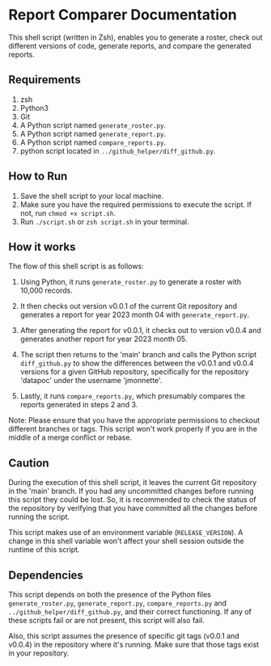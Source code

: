 # Report Comparer Documentation

This shell script (written in Zsh), enables you to generate a roster, check out different versions of code, generate reports, and compare the generated reports.

## Requirements
1. zsh
2. Python3
3. Git
4. A Python script named `generate_roster.py`.
5. A Python script named `generate_report.py`.
6. A Python script named `compare_reports.py`.
7. python script located in `../github_helper/diff_github.py`.

## How to Run
1. Save the shell script to your local machine.
2. Make sure you have the required permissions to execute the script. If not, run `chmod +x script.sh`.
3. Run `./script.sh` or `zsh script.sh` in your terminal.

## How it works

The flow of this shell script is as follows:

1. Using Python, it runs `generate_roster.py` to generate a roster with 10,000 records.

2. It then checks out version v0.0.1 of the current Git repository and generates a report for year 2023 month 04 with `generate_report.py`.

3. After generating the report for v0.0.1, it checks out to version v0.0.4 and generates another report for year 2023 month 05.

4. The script then returns to the 'main' branch and calls the Python script `diff_github.py` to show the differences between the v0.0.1 and v0.0.4 versions for a given GitHub repository, specifically for the repository 'datapoc' under the username 'jmonnette'.

5. Lastly, it runs `compare_reports.py`, which presumably compares the reports generated in steps 2 and 3.

Note: Please ensure that you have the appropriate permissions to checkout different branches or tags. This script won't work properly if you are in the middle of a merge conflict or rebase.

## Caution
During the execution of this shell script, it leaves the current Git repository in the 'main' branch. If you had any uncommitted changes before running this script they could be lost. So, it is recommended to check the status of the repository by verifying that you have committed all the changes before running the script.   

This script makes use of an environment variable (`RELEASE_VERSION`). A change in this shell variable won't affect your shell session outside the runtime of this script.

## Dependencies

This script depends on both the presence of the Python files `generate_roster.py`, `generate_report.py`, `compare_reports.py` and `../github_helper/diff_github.py`, and their correct functioning. If any of these scripts fail or are not present, this script will also fail.

Also, this script assumes the presence of specific git tags (v0.0.1 and v0.0.4) in the repository where it's running. Make sure that those tags exist in your repository.